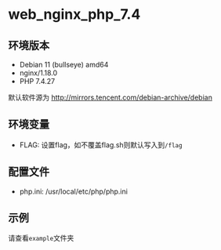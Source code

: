 # web_nginx_php_7.4

## 环境版本

- Debian 11 (bullseye) amd64
- nginx/1.18.0
- PHP 7.4.27

默认软件源为 http://mirrors.tencent.com/debian-archive/debian

## 环境变量

- FLAG: 设置flag，如不覆盖flag.sh则默认写入到`/flag`

## 配置文件

- php.ini: /usr/local/etc/php/php.ini

## 示例

请查看`example`文件夹

